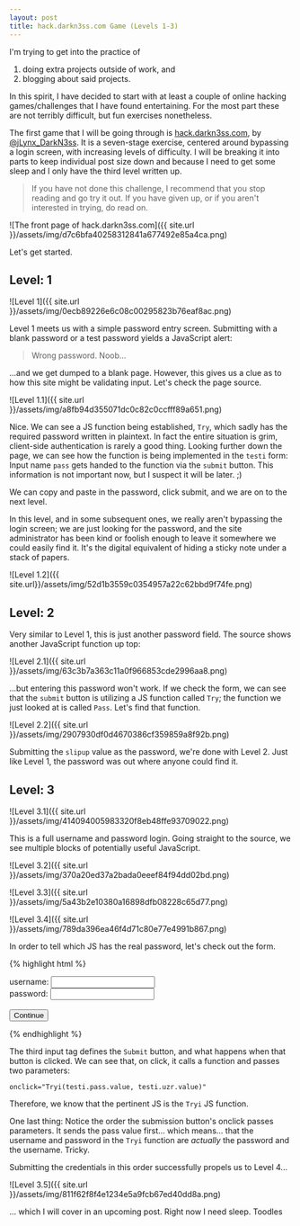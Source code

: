 ```yaml
---
layout: post
title: hack.darkn3ss.com Game (Levels 1-3)
---
```


I'm trying to get into the practice of 

1. doing extra projects outside of work, and
2. blogging about said projects. 

In this spirit, I have decided to start with at least a couple of online 
hacking games/challenges that I have found entertaining. For the most part 
these are not terribly difficult, but fun exercises nonetheless. 

The first game that I will be going through is 
[hack.darkn3ss.com](http://hack.darkn3ss.com/), by 
[@jLynx_DarkN3ss](https://twitter.com/jLynx_DarkN3ss). It is a seven-stage 
exercise, centered around bypassing a login screen, with increasing levels of
difficulty. I will be breaking it into parts to keep individual post size down
and because I need to get some sleep and I only have the third level written 
up. 

> If you have not done this challenge, I recommend that you stop reading and 
> go try it out. If you have given up, or if you aren't interested in trying, 
> do read on. 

![The front page of hack.darkn3ss.com]({{ site.url }}/assets/img/d7c6bfa40258312841a677492e85a4ca.png)

Let's get started. 

## Level: 1

![Level 1]({{ site.url }}/assets/img/0ecb89226e6c08c00295823b76eaf8ac.png)

Level 1 meets us with a simple password entry screen. Submitting with a blank 
password or a test password yields a JavaScript alert:

> Wrong password. Noob...

...and we get dumped to a blank page. However, this gives us a clue as to how 
this site might be validating input. Let's check the page source. 

![Level 1.1]({{ site.url }}/assets/img/a8fb94d355071dc0c82c0ccfff89a651.png)

Nice. We can see a JS function being established, `Try`, which sadly has the 
required password written in plaintext. In fact the entire situation is grim, 
client-side authentication is rarely a good thing. Looking further down 
the page, we can see how the function is being implemented in the `testi` form:
Input name `pass` gets handed to the function via the `submit` button. This 
information is not important now, but I suspect it will be later. ;)

We can copy and paste in the password, click submit, and we are on to the next 
level. 

In this level, and in some subsequent ones, we really aren't bypassing the 
login screen; we are just looking for the password, and the site administrator
has been kind or foolish enough to leave it somewhere we could easily find it.
It's the digital equivalent of hiding a sticky note under a stack of papers. 

![Level 1.2]({{ site.url}}/assets/img/52d1b3559c0354957a22c62bbd9f74fe.png)

## Level: 2

Very similar to Level 1, this is just another password field. The source shows
another JavaScript function up top: 

![Level 2.1]({{ site.url }}/assets/img/63c3b7a363c11a0f966853cde2996aa8.png)

...but entering this password won't work. If we check the form, we can see 
that the `submit` button is utilizing a JS function called `Try`; the function
we just looked at is called `Pass`. Let's find that function. 

![Level 2.2]({{ site.url }}/assets/img/2907930df0d4670386cf359859a8f92b.png)

Submitting the `slipup` value as the password, we're done with Level 2. Just 
like Level 1, the password was out where anyone could find it. 

## Level: 3 

![Level 3.1]({{ site.url }}/assets/img/414094005983320f8eb48ffe93709022.png)

This is a full username and password login. Going straight to the source, we 
see multiple blocks of potentially useful JavaScript.

![Level 3.2]({{ site.url }}/assets/img/370a20ed37a2bada0eeef84f94dd02bd.png)

![Level 3.3]({{ site.url }}/assets/img/5a43b2e10380a16898dfb08228c65d77.png)

![Level 3.4]({{ site.url }}/assets/img/789da396ea46f4d71c80e77e4991b867.png)

In order to tell which JS has the real password, let's check out the form. 

{% highlight html %}
<form name="testi">
    username: 
    <input type="text" name="uzr" size="20" class="form-control" onkeydown="if (event.keyCode == 13) document.getElementById('Submit').click()"> <br>
    password: 
    <input type="password" name="pass" size="20" class="form-control" onkeydown="if (event.keyCode == 13) document.getElementById('Submit').click()">
    <br>
    <br>
    <input type="reset" value="Continue" onclick="Tryi(testi.pass.value, testi.uzr.value)" class="btn-danger-filled btn-lg" id="Submit">
</form>
{% endhighlight %}

The third input tag defines the `Submit` button, and what happens when that 
button is clicked. We can see that, on click, it calls a function and passes
two parameters: 

    onclick="Tryi(testi.pass.value, testi.uzr.value)"

Therefore, we know that the pertinent JS is the `Tryi` JS function. 

One last thing: Notice the order the submission button's onclick passes 
parameters. It sends the pass value first... which means... that the username 
and password in the `Tryi` function are *actually* the password and the username.
Tricky. 

Submitting the credentials in this order successfully propels us to Level 4...

![Level 3.5]({{ site.url }}/assets/img/811f62f8f4e1234e5a9fcb67ed40dd8a.png)

... which I will cover in an upcoming post. Right now I need sleep. Toodles
